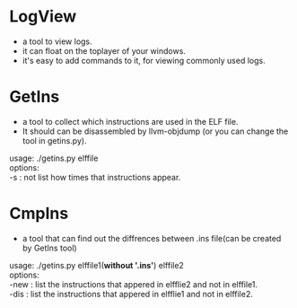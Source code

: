 # LogView
* a tool to view logs.
* it can float on the toplayer of your windows.
* it's easy to add commands to it, for viewing commonly used logs.

# GetIns
* a tool to collect which instructions are used in the ELF file.
* It should can be disassembled by llvm-objdump (or you can change the tool in getins.py).

usage: ./getins.py elffile  
options:  
-s : not list how times that instructions appear.  

# CmpIns
* a tool that can find  out the diffrences between .ins file(can be created by GetIns tool)

usage: ./getins.py elffile1(**without '.ins'**) elffile2  
options:  
-new : list the instructions that appered in elfflie2 and not in elffile1.  
-dis : list the instructions that appered in elfflie1 and not in elffile2.  
